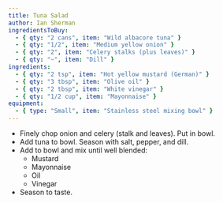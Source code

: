```yaml
---
title: Tuna Salad
author: Ian Sherman
ingredientsToBuy:
  - { qty: "2 cans", item: "Wild albacore tuna" }
  - { qty: "1/2", item: "Medium yellow onion" }
  - { qty: "2", item: "Celery stalks (plus leaves)" }
  - { qty: "~", item: "Dill" }
ingredients:
  - { qty: "2 tsp", item: "Hot yellow mustard (German)" }
  - { qty: "3 tbsp", item: "Olive oil" }
  - { qty: "2 tbsp", item: "White vinegar" }
  - { qty: "1/2 cup", item: "Mayonnaise" }
equipment:
  - { type: "Small", item: "Stainless steel mixing bowl" }
---
```

- Finely chop onion and celery (stalk and leaves). Put in bowl.
- Add tuna to bowl. Season with salt, pepper, and dill.
- Add to bowl and mix until well blended:
    - Mustard
    - Mayonnaise
    - Oil
    - Vinegar
- Season to taste.
